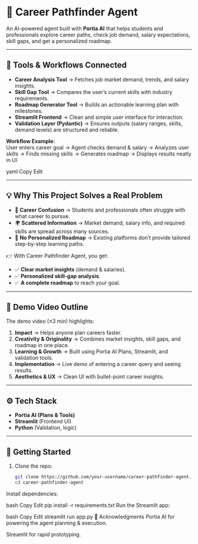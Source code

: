 # 🚀 Career Pathfinder Agent

An AI-powered agent built with **Portia AI** that helps students and professionals explore career paths, check job demand, salary expectations, skill gaps, and get a personalized roadmap.

---

## 🔗 Tools & Workflows Connected

- **Career Analysis Tool** → Fetches job market demand, trends, and salary insights.  
- **Skill Gap Tool** → Compares the user’s current skills with industry requirements.  
- **Roadmap Generator Tool** → Builds an actionable learning plan with milestones.  
- **Streamlit Frontend** → Clean and simple user interface for interaction.  
- **Validation Layer (Pydantic)** → Ensures outputs (salary ranges, skills, demand levels) are structured and reliable.  

**Workflow Example:**  
User enters career goal → Agent checks demand & salary →
Analyzes user skills → Finds missing skills →
Generates roadmap → Displays results neatly in UI

yaml
Copy
Edit

---

## 💡 Why This Project Solves a Real Problem

- 🎯 **Career Confusion** → Students and professionals often struggle with what career to pursue.  
- 🌍 **Scattered Information** → Market demand, salary info, and required skills are spread across many sources.  
- 🧩 **No Personalized Roadmap** → Existing platforms don’t provide tailored step-by-step learning paths.  

👉 With Career Pathfinder Agent, you get:  
- ✅ **Clear market insights** (demand & salaries).  
- ✅ **Personalized skill-gap analysis**.  
- ✅ **A complete roadmap** to reach your goal.  

---

## 🎥 Demo Video Outline

The demo video (≤3 min) highlights:  
1. **Impact** → Helps anyone plan careers faster.  
2. **Creativity & Originality** → Combines market insights, skill gaps, and roadmap in one place.  
3. **Learning & Growth** → Built using Portia AI Plans, Streamlit, and validation tools.  
4. **Implementation** → Live demo of entering a career query and seeing results.  
5. **Aesthetics & UX** → Clean UI with bullet-point career insights.  

---

## ⚙️ Tech Stack

- **Portia AI (Plans & Tools)**  
- **Streamlit** (Frontend UI)  
- **Python** (Validation, logic)  

---

## 🚀 Getting Started

1. Clone the repo:  
   ```bash
   git clone https://github.com/your-username/career-pathfinder-agent.git
   cd career-pathfinder-agent
Install dependencies:

bash
Copy
Edit
pip install -r requirements.txt
Run the Streamlit app:

bash
Copy
Edit
streamlit run app.py
🙌 Acknowledgments
Portia AI for powering the agent planning & execution.

Streamlit for rapid prototyping.
